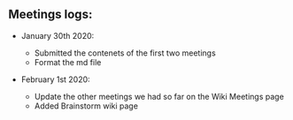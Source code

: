 
## Meetings logs:

* January 30th 2020:
     * Submitted the contenets of the first two meetings
     * Format the md file

* February 1st 2020:
     * Update the other meetings we had so far on the Wiki Meetings page
     * Added Brainstorm wiki page
     

